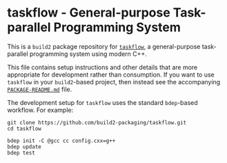 # taskflow - General-purpose Task-parallel Programming System

This is a `build2` package repository for [`taskflow`](https://github.com/taskflow/taskflow),
a general-purpose task-parallel programming system using modern C++.

This file contains setup instructions and other details that are more
appropriate for development rather than consumption. If you want to use
`taskflow` in your `build2`-based project, then instead see the accompanying
[`PACKAGE-README.md`](libtaskflow/PACKAGE-README.md) file.

The development setup for `taskflow` uses the standard `bdep`-based workflow.
For example:

```
git clone https://github.com/build2-packaging/taskflow.git
cd taskflow

bdep init -C @gcc cc config.cxx=g++
bdep update
bdep test
```
